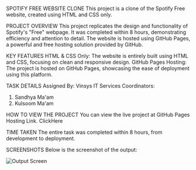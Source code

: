 
SPOTIFY FREE WEBSITE CLONE
This project is a clone of the Spotify Free website, created using HTML and CSS only.



PROJECT OVERVIEW
This project replicates the design and functionality of Spotify's "Free" webpage. It was completed within 8 hours, demonstrating efficiency and attention to detail. The website is hosted using GitHub Pages, a powerful and free hosting solution provided by GitHub.

KEY FEATURES
HTML & CSS Only: The website is entirely built using HTML and CSS, focusing on clean and responsive design.
GitHub Pages Hosting: The project is hosted on GitHub Pages, showcasing the ease of deployment using this platform.

TASK DETAILS
 Assigned By: Vinsys IT Services
 Coordinators:
  1. Sandhya Ma'am
  2. Kulsoom Ma'am

HOW TO VIEW THE PROJECT
You can view the live project at GitHub Pages Hosting Link.
ClickHere

TIME TAKEN
The entire task was completed within 8 hours, from development to deployment.

SCREENSHOTS
Below is the screenshot of the output:

![Output Screen](https://github.com/user-attachments/assets/7042b2c0-7ef3-4a67-bb28-1cf7ca9152d5)

